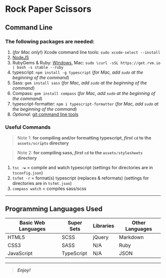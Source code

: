 [//]: # (Start README.md file)

<!--
.______      .______     _______.
|   _  \     |   _  \   /       |
|  |_)  |    |  |_)  | |   (----`
|      /     |   ___/   \   \    
|  |\  \----.|  |   .----)   |   
| _| `._____|| _|   |_______/    
-->

Rock Paper Scissors
===================

Command Line
------------

### The following packages are needed:

1. (_for Mac only!_) Xcode command line tools: `sudo xcode-select --install`
2. [NodeJS](https://nodejs.org/en/)
3. RubyGems & Ruby: [Windows](https://rubyinstaller.org/), Mac: `sudo \curl -sSL https://get.rvm.io | bash -s stable --ruby`
4. typescript: `npm install -g typescript` (_for Mac, add `sudo` at the beginning of the command_)
5. Sass: `gem install sass` (_for Mac, add `sudo` at the beginning of the command_)
6. Compass: `gem install compass` (_for Mac, add `sudo` at the beginning of the command_)
7. typescript-formatter: `npm i typescript-formatter` (_for Mac, add `sudo` at the beginning of the command_)
8. _Optional_: [git command line tools](https://git-scm.com/downloads/)

### Useful Commands

> Note 1: **for compiling and/or formatting typescript, _first_ `cd` to the `assets/scripts` directory**

> Note 2: **for compiling sass, _first_ `cd` to the `assets/stylesheets` directory**

1. `tsc -w` = compile and watch typescript (settings for directories are in `tsconfig.json`)
2. `tsfmt -r` = format(s) typescript (replaces & reformats) (settings for directories are in `tsfmt.json`)
3. `compass watch` = compiles sass/scss

--------

## Programming Languages Used

| Basic Web Languages | Super Sets | Libraries | Other Languages |
|---------------------|------------|-----------|-----------------|
| HTML5               | SCSS       | jQuery    | Markdown        |
| CSS3                | SASS       | N/A       | Ruby            |
| JavaScript          | TypeScript | N/A       | JSON            |

--------

> ***Enjoy!***

[//]: # "End README.md file"
